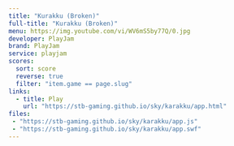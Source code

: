 ```yaml
---
title: "Kurakku (Broken)"
full-title: "Kurakku (Broken)"
menu: https://img.youtube.com/vi/WV6mS5by77Q/0.jpg
developer: PlayJam
brand: PlayJam
service: playjam
scores:
  sort: score
  reverse: true
  filter: "item.game == page.slug"
links:
  - title: Play
    url: "https://stb-gaming.github.io/sky/karakku/app.html"
files:
 - "https://stb-gaming.github.io/sky/karakku/app.js"
 - "https://stb-gaming.github.io/sky/karakku/app.swf"
---
```

